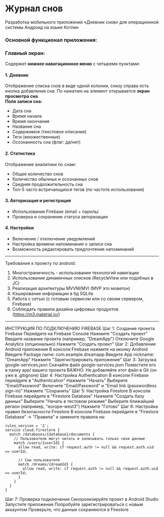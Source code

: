 # Журнал снов
Разработка мобильного приложения «Дневник снов» для операционной системы Андроид на языке Котлин

### **Основной функционал приложения:**

### **Главный экран:**

Содержит **нижнее навигационное меню** с четыремя пунктами:

#### **1. Дневник**

Отображение списка снов в виде одной колонки, снизу справа есть кнопка добавления сна. По нажатию на элемент открывается **экран просмотра сна**.  
**Поля записи сна:**

  * Дата сна
  * Время начала
  * Время окончания
  * Название сна
  * Содержимое (текстовое описание)
  * Теги (множественные)
  * Осознанность сна (флаг: да/нет)

#### **2. Статистика**

Отображение аналитики по снам:

* Общее количество снов
* Количество обычных и осознанных снов
* Средняя продолжительность сна
* Топ-5 часто встречающихся тегов (по частоте использования)

#### **3. Авторизация и регистрация**

* Использование Firebase (email + пароль)
* Проверка и сохранение статуса авторизации

#### **4. Настройки**

* Включение / отключение уведомлений
* Настройка времени напоминания о записи сна
* Возможность редактировать предпочтения напоминаний

---

Требования к проекту по android:
1) Многостраничность - использование технологий навигации
2) Использование динамичных списков (RecycleView или подобных в JC)
3) Реализация архитектуры MVVM/MVI (MVP это моветон)
4) Кэширование информации в бд SQLite
5) Работа с сетью  (с готовым сервисом или со своим сервером, Firebase)
6) Соблюдать правила дизайна цифровых продуктов (https://m3.material.io/)

---

 ИНСТРУКЦИЯ ПО ПОДКЛЮЧЕНИЮ FIREBASE
Шаг 1: Создание проекта Firebase
Перейдите на Firebase Console
Нажмите "Создать проект"
Введите название проекта (например, "DreamApp")
Отключите Google Analytics (опционально)
Нажмите "Создать проект"
Шаг 2: Добавление Android приложения
В консоли Firebase нажмите на иконку Android
Введите Package name: com.example.dreamapp
Введите App nickname: "DreamApp"
Нажмите "Зарегистрировать приложение"
Шаг 3: Загрузка google-services.json
Скачайте файл google-services.json
Поместите его в папку app/ вашего проекта
ВАЖНО: Не добавляйте этот файл в Git (он уже в .gitignore)
Шаг 4: Настройка Authentication
В консоли Firebase перейдите в "Authentication"
Нажмите "Начать"
Выберите "Email/Password"
Включите "Email/Password" и "Email link (passwordless sign-in)"
Нажмите "Сохранить"
Шаг 5: Настройка Firestore
В консоли Firebase перейдите в "Firestore Database"
Нажмите "Создать базу данных"
Выберите "Начать в тестовом режиме"
Выберите ближайший регион (например, "europe-west3")
Нажмите "Готово"
Шаг 6: Настройка правил безопасности Firestore
В консоли Firebase перейдите в "Firestore Database" → "Правила" и замените правила на:
```
rules_version = '2';
service cloud.firestore {
  match /databases/{database}/documents {
    // Пользователи могут читать и записывать только свои данные
    match /users/{userId} {
      allow read, write: if request.auth != null && request.auth.uid == userId;
      
      // Сны пользователя
      match /dreams/{dreamId} {
        allow read, write: if request.auth != null && request.auth.uid == userId;
      }
    }
  }
}
```
Шаг 7: Проверка подключения
Синхронизируйте проект в Android Studio
Запустите приложение
Попробуйте зарегистрироваться с новым аккаунтом
Проверьте, что данные сохраняются в Firestore
